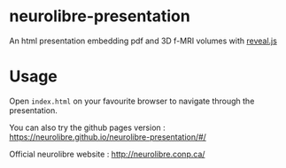 # neurolibre-presentation
An html presentation embedding pdf and 3D f-MRI volumes with [reveal.js](https://revealjs.com/#/)

# Usage
Open `index.html` on your favourite browser to navigate through the presentation.

You can also try the github pages version : https://neurolibre.github.io/neurolibre-presentation/#/

Official neurolibre website : http://neurolibre.conp.ca/
